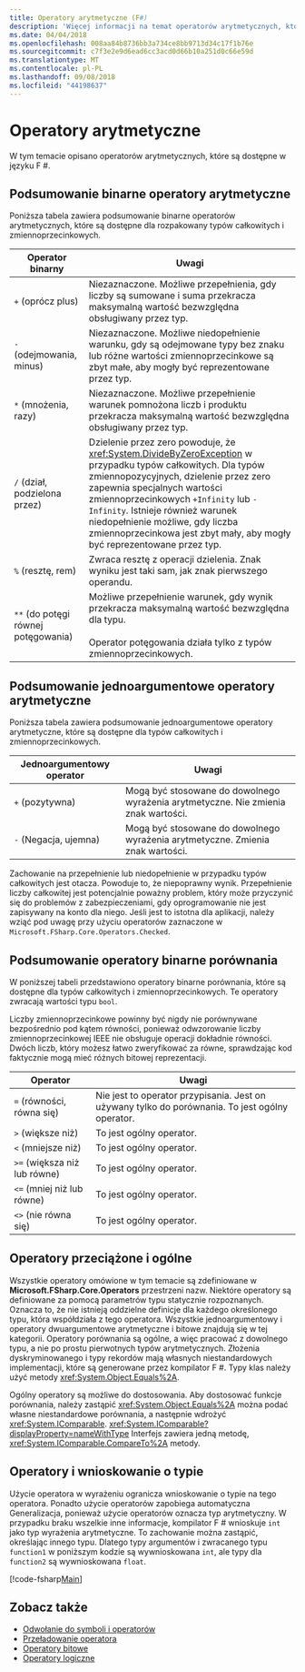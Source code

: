 ```yaml
---
title: Operatory arytmetyczne (F#)
description: 'Więcej informacji na temat operatorów arytmetycznych, które są dostępne w F # języka programowania.'
ms.date: 04/04/2018
ms.openlocfilehash: 008aa84b8736bb3a734ce8bb9713d34c17f1b76e
ms.sourcegitcommit: c7f3e2e9d6ead6cc3acd0d66b10a251d0c66e59d
ms.translationtype: MT
ms.contentlocale: pl-PL
ms.lasthandoff: 09/08/2018
ms.locfileid: "44198637"
---
```

# <a name="arithmetic-operators"></a>Operatory arytmetyczne

W tym temacie opisano operatorów arytmetycznych, które są dostępne w języku F #.

## <a name="summary-of-binary-arithmetic-operators"></a>Podsumowanie binarne operatory arytmetyczne

Poniższa tabela zawiera podsumowanie binarne operatorów arytmetycznych, które są dostępne dla rozpakowany typów całkowitych i zmiennoprzecinkowych.

|Operator binarny|Uwagi|
|---------------|-----|
|`+` (oprócz plus)|Niezaznaczone. Możliwe przepełnienia, gdy liczby są sumowane i suma przekracza maksymalną wartość bezwzględna obsługiwany przez typ.|
|`-` (odejmowania, minus)|Niezaznaczone. Możliwe niedopełnienie warunku, gdy są odejmowane typy bez znaku lub różne wartości zmiennoprzecinkowe są zbyt małe, aby mogły być reprezentowane przez typ.|
|`*` (mnożenia, razy)|Niezaznaczone. Możliwe przepełnienie warunek pomnożona liczb i produktu przekracza maksymalną wartość bezwzględna obsługiwany przez typ.|
|`/` (dział, podzielona przez)|Dzielenie przez zero powoduje, że <xref:System.DivideByZeroException> w przypadku typów całkowitych. Dla typów zmiennopozycyjnych, dzielenie przez zero zapewnia specjalnych wartości zmiennoprzecinkowych `+Infinity` lub `-Infinity`. Istnieje również warunek niedopełnienie możliwe, gdy liczba zmiennoprzecinkowa jest zbyt mały, aby mogły być reprezentowane przez typ.|
|`%` (resztę, rem)|Zwraca resztę z operacji dzielenia. Znak wyniku jest taki sam, jak znak pierwszego operandu.|
|`**` (do potęgi równej potęgowania)|Możliwe przepełnienie warunek, gdy wynik przekracza maksymalną wartość bezwzględna dla typu.<br /><br />Operator potęgowania działa tylko z typów zmiennoprzecinkowych.|

## <a name="summary-of-unary-arithmetic-operators"></a>Podsumowanie jednoargumentowe operatory arytmetyczne

Poniższa tabela zawiera podsumowanie jednoargumentowe operatory arytmetyczne, które są dostępne dla typów całkowitych i zmiennoprzecinkowych.

|Jednoargumentowy operator|Uwagi|
|--------------|-----|
|`+` (pozytywna)|Mogą być stosowane do dowolnego wyrażenia arytmetyczne. Nie zmienia znak wartości.|
|`-` (Negacja, ujemna)|Mogą być stosowane do dowolnego wyrażenia arytmetyczne. Zmienia znak wartości.|
Zachowanie na przepełnienie lub niedopełnienie w przypadku typów całkowitych jest otacza. Powoduje to, że niepoprawny wynik. Przepełnienie liczby całkowitej jest potencjalnie poważny problem, który może przyczynić się do problemów z zabezpieczeniami, gdy oprogramowanie nie jest zapisywany na konto dla niego. Jeśli jest to istotna dla aplikacji, należy wziąć pod uwagę przy użyciu operatorów zaznaczone w `Microsoft.FSharp.Core.Operators.Checked`.

## <a name="summary-of-binary-comparison-operators"></a>Podsumowanie operatory binarne porównania

W poniższej tabeli przedstawiono operatory binarne porównania, które są dostępne dla typów całkowitych i zmiennoprzecinkowych. Te operatory zwracają wartości typu `bool`.

Liczby zmiennoprzecinkowe powinny być nigdy nie porównywane bezpośrednio pod kątem równości, ponieważ odwzorowanie liczby zmiennoprzecinkowej IEEE nie obsługuje operacji dokładnie równości. Dwóch liczb, który możesz łatwo zweryfikować za równe, sprawdzając kod faktycznie mogą mieć różnych bitowej reprezentacji.

|Operator|Uwagi|
|--------|-----|
|`=` (równości, równa się)|Nie jest to operator przypisania. Jest on używany tylko do porównania. To jest ogólny operator.|
|`>` (większe niż)|To jest ogólny operator.|
|`<` (mniejsze niż)|To jest ogólny operator.|
|`>=` (większa niż lub równe)|To jest ogólny operator.|
|`<=` (mniej niż lub równe)|To jest ogólny operator.|
|`<>` (nie równa się)|To jest ogólny operator.|

## <a name="overloaded-and-generic-operators"></a>Operatory przeciążone i ogólne

Wszystkie operatory omówione w tym temacie są zdefiniowane w **Microsoft.FSharp.Core.Operators** przestrzeni nazw. Niektóre operatory są definiowane za pomocą parametrów typu statycznie rozpoznanych. Oznacza to, że nie istnieją oddzielne definicje dla każdego określonego typu, która współdziała z tego operatora. Wszystkie jednoargumentowy i operatory dwuargumentowe arytmetyczne i bitowe znajdują się w tej kategorii. Operatory porównania są ogólne, a więc pracować z dowolnego typu, a nie po prostu pierwotnych typów arytmetycznych. Złożenia dyskryminowanego i typy rekordów mają własnych niestandardowych implementacji, które są generowane przez kompilator F #. Typy klas należy użyć metody <xref:System.Object.Equals%2A>.

Ogólny operatory są możliwe do dostosowania. Aby dostosować funkcje porównania, należy zastąpić <xref:System.Object.Equals%2A> można podać własne niestandardowe porównania, a następnie wdrożyć <xref:System.IComparable>. <xref:System.IComparable?displayProperty=nameWithType> Interfejs zawiera jedną metodę, <xref:System.IComparable.CompareTo%2A> metody.

## <a name="operators-and-type-inference"></a>Operatory i wnioskowanie o typie

Użycie operatora w wyrażeniu ogranicza wnioskowanie o typie na tego operatora. Ponadto użycie operatorów zapobiega automatyczna Generalizacja, ponieważ użycie operatorów oznacza typ arytmetyczny. W przypadku braku wszelkie inne informacje, kompilator F # wnioskuje `int` jako typ wyrażenia arytmetyczne. To zachowanie można zastąpić, określając innego typu. Dlatego typy argumentów i zwracanego typu `function1` w poniższym kodzie są wywnioskowana `int`, ale typy dla `function2` są wywnioskowana `float`.

[!code-fsharp[Main](../../../../samples/snippets/fsharp/lang-ref-1/snippet3501.fs)]

## <a name="see-also"></a>Zobacz także

- [Odwołanie do symboli i operatorów](index.md)
- [Przeładowanie operatora](../operator-overloading.md)
- [Operatory bitowe](bitwise-operators.md)
- [Operatory logiczne](boolean-operators.md)
